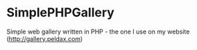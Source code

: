 # SimplePHPGallery
Simple web gallery written in PHP - the one I use on my website (http://gallery.peldax.com)

